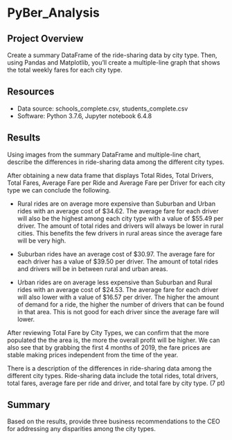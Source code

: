 # PyBer_Analysis

## Project Overview
Create a summary DataFrame of the ride-sharing data by city type. Then, using Pandas and Matplotlib, you’ll create a multiple-line graph that shows the total weekly fares for each city type.

## Resources
- Data source: schools_complete.csv, students_complete.csv
- Software: Python 3.7.6, Jupyter notebook 6.4.8

## Results

Using images from the summary DataFrame and multiple-line chart, describe the differences in ride-sharing data among the different city types.

After obtaining a new data frame that displays Total Rides, Total Drivers, Total Fares, Average Fare per Ride and Average Fare per Driver for each city type we can conclude the following.

- Rural rides are on average more expensive than Suburban and Urban rides with an average cost of $34.62. The average fare for each driver will also be the highest among each city type with a value of $55.49 per driver. The amount of total rides and drivers will always be lower in rural cities. This benefits the few drivers in rural areas since the average fare will be very high.

- Suburban rides have an average cost of $30.97. The average fare for each driver has a value of $39.50 per driver. The amount of total rides and drivers will be in between rural and urban areas.

- Urban rides are on average less expensive than Suburban and Rural rides with an average cost of $24.53. The average fare for each driver will also lower with a value of $16.57 per driver. The higher the amount of demand for a ride, the higher the number of drivers that can be found in that area. This is not good for each driver since the average fare will lower.

After reviewing Total Fare by City Types, we can confirm that the more populated the the area is, the more the overall profit will be higher. We can also see that by grabbing the first 4 months of 2019, the fare prices are stable making prices independent from the time of the year.

There is a description of the differences in ride-sharing data among the different city types. Ride-sharing data include the total rides, total drivers, total fares, average fare per ride and driver, and total fare by city type. (7 pt)

## Summary

Based on the results, provide three business recommendations to the CEO for addressing any disparities among the city types.
